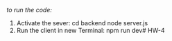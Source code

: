 *to run the code:*

1. Activate the sever:
    cd backend
    node server.js
2. Run the client in new Terminal:
    npm run dev#   H W - 4  
 